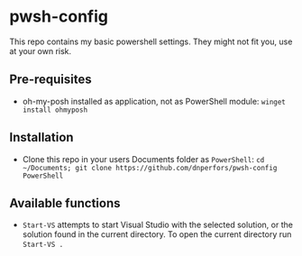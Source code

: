 # pwsh-config
This repo contains my basic powershell settings. They might not fit you, use at your own risk.

## Pre-requisites
* oh-my-posh installed as application, not as PowerShell module: `winget install ohmyposh`

## Installation
* Clone this repo in your users Documents folder as `PowerShell`: `cd ~/Documents; git clone https://github.com/dnperfors/pwsh-config PowerShell`

## Available functions
* `Start-VS` attempts to start Visual Studio with the selected solution, or the solution found in the current directory. To open the current directory run `Start-VS .`